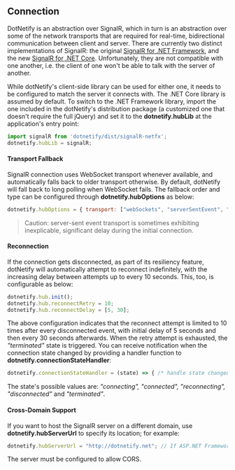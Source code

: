 ## Connection

DotNetify is an abstraction over SignalR, which in turn is an abstraction over some of the network transports that are required for real-time, bidirectional communication between client and server. There are currently two distinct implementations of SignalR: the original [SignalR for .NET Framework](http://asp.net/signalr), and the new [SignalR for .NET Core](https://docs.microsoft.com/en-us/aspnet/core/signalr/?view=aspnetcore-2.1). Unfortunately, they are not compatible with one another, i.e. the client of one won't be able to talk with the server of another.

While dotNetify's client-side library can be used for either one, it needs to be configured to match the server it connects with. The .NET Core library is assumed by default. To switch to the .NET Framework library, import the one included in the dotNetify's distribution package (a customized one that doesn't require the full jQuery) and set it to the __dotnetify.hubLib__ at the application's entry point:

```jsx
import signalR from 'dotnetify/dist/signalR-netfx';
dotnetify.hubLib = signalR;
```

#### Transport Fallback

SignalR connection uses WebSocket transport whenever available, and automatically falls back to older transport otherwise. By default, dotNetify will fall back to long polling when WebSocket fails. The fallback order and type can be configured through __dotnetify.hubOptions__ as below:

```jsx
dotnetify.hubOptions = { transport: ["webSockets", "serverSentEvent", "longPolling"] };
```
> Caution: server-sent event transport is sometimes exhibiting inexplicable, significant delay during the initial connection.

#### Reconnection
If the connection gets disconnected, as part of its resiliency feature, dotNetify will automatically attempt to reconnect indefinitely, with the increasing delay between attempts up to every 10 seconds. This, too, is configurable as below:

```jsx
dotnetify.hub.init();
dotnetify.hub.reconnectRetry = 10;
dotnetify.hub.reconnectDelay = [5, 30];
```

The above configuration indicates that the reconnect attempt is limited to 10 times after every disconnected event, with initial delay of 5 seconds and then every 30 seconds afterwards. When the retry attempt is exhausted, the _"terminated"_ state is triggered.
You can receive notification when the connection state changed by providing a handler function to __dotnetify.connectionStateHandler__:

```jsx
dotnetify.connectionStateHandler = (state) => { /* handle state changed event */};
```
The state's possible values are: _"connecting", "connected", "reconnecting", "disconnected"_ and _"terminated"_.

#### Cross-Domain Support
If you want to host the SignalR server on a different domain, use __dotnetify.hubServerUrl__ to specify its location; for example:

```jsx
dotnetify.hubServerUrl = "http://dotnetify.net"; // If ASP.NET Framework, add "/signalR" at the end
```

The server must be configured to allow CORS.
